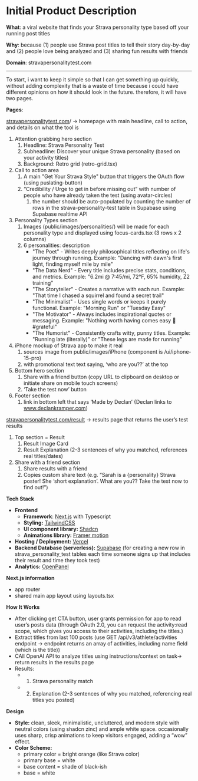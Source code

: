 
# Initial Product Description

**What**: a viral website that finds your Strava personality type based off your running post titles

**Why**: because (1) people use Strava post titles to tell their story day-by-day and (2) people love being analyzed and (3) sharing fun results with friends

**Domain**: stravapersonalitytest.com

---

To start, i want to keep it simple so that I can get something up quickly, without adding complexity that is a waste of time because i could have different opinions on how it should look in the future. therefore, it will have two pages.

**Pages**:

[stravapersonalitytest.com](http://stravapersonalitytest.com)/ → homepage with main headline, call to action, and details on what the tool is

1. Attention grabbing hero section
    1. Headline: Strava Personality Test
    2. Subheadline: Discover your unique Strava personality (based on your activity titles)
    3. Background: Retro grid (retro-grid.tsx)
2. Call to action area
    1. A main "Get Your Strava Style" button that triggers the OAuth flow (using puslating-button)
    2. “Credibility / Urge to get in before missing out” with number of people who have already taken the test (using avatar-circles)
        1. the number should be auto-populated by counting the number of rows in the strava-personality-test table in Supabase using Supabase realtime API
3. Personality Types section
    1. Images (public/images/personalities/) will be made for each personality type and displayed using focus-cards.tsx  (3 rows x 2 columns)
    2. 6 personalities: description
        - "The Poet" - Writes deeply philosophical titles reflecting on life's journey through running. Example: "Dancing with dawn's first light, finding myself mile by mile"
        - "The Data Nerd" - Every title includes precise stats, conditions, and metrics. Example: "6.2mi @ 7:45/mi, 72°F, 65% humidity, Z2 training"
        - "The Storyteller" - Creates a narrative with each run. Example: "That time I chased a squirrel and found a secret trail"
        - "The Minimalist" - Uses single words or keeps it purely functional. Example: "Morning Run" or "Tuesday Easy"
        - "The Motivator" - Always includes inspirational quotes or messaging. Example: "Nothing worth having comes easy 💪 #grateful"
        - "The Humorist" - Consistently crafts witty, punny titles. Example: "Running late (literally)" or "These legs are made for running"
4. iPhone mockup of Strava app to make it real
    1. sources image from public/images/iPhone (component is /ui/iphone-15-pro)
    2. with promotional text text saying, ‘who are you??’ at the top
5. Bottom hero section
    1. Share with a friend button (copy URL to clipboard on desktop or initiate share on mobile touch screens)
    2. ‘Take the test now’ button
6. Footer section
    1. link in bottom left that says ‘Made by Declan’ {Declan links to www.declankramper.com)

[stravapersonalitytest.com/result](http://stravapersonalitytest.com/result) → results page that returns the user’s test results

1. Top section = Result
    1. Result Image Card
    2. Result Explanation (2-3 sentences of why you matched, references real titles/dates)
2. Share with a friend section
    1. Share results with a friend
    2. Copies custom share text (e.g. “Sarah is a {personality} Strava poster! She ‘short explanation’. What are you?? Take the test now to find out!”)

**Tech Stack**

- **Frontend**
    - **Framework**: [Next.js](https://nextjs.org/) with Typescript
    - **Styling:** [TailwindCSS](https://tailwindcss.com/)
    - **UI component library:** [Shadcn](https://ui.shadcn.com/)
    - **Animations library:** [Framer motion](https://www.framer.com/)
- **Hosting / Deployment:** [Vercel](https://vercel.com/)
- **Backend Database (serverless):** [Supabase](https://supabase.com/) (for creating a new row in strava_personality_test tables each time someone signs up that includes their result and time they took test)
- **Analytics:** [OpenPanel](https://openpanel.dev/)

**Next.js information**

- app router
- shared main app layout using layouts.tsx

**How It Works**

- After clicking get CTA button, user grants permission for app to read user’s posts data (through OAuth 2.0, you can request the activity:read scope, which gives you access to their activities, including the titles.)
- Extract titles from last 100 posts (use GET /api/v3/athlete/activities endpoint -> endpoint returns an array of activities, including name field (which is the title))
- CAll OpenAI API to analyze titles using instructions/context on task-> return results in the results page
- Results:
    - 1. Strava personality match
    - 2. Explanation (2-3 sentences of why you matched, referencing real titles you posted)

**Design**

- **Style:** clean, sleek, minimalistic, uncluttered, and modern style with neutral colors (using shadcn zinc) and ample white space. occasionally uses sharp, crisp animations to keep visitors engaged, adding a “wow” effect.
- **Color Scheme:**
    - primary color = bright orange (like Strava color)
    - primary base = white
    - base content = shade of black-ish
    - base = white